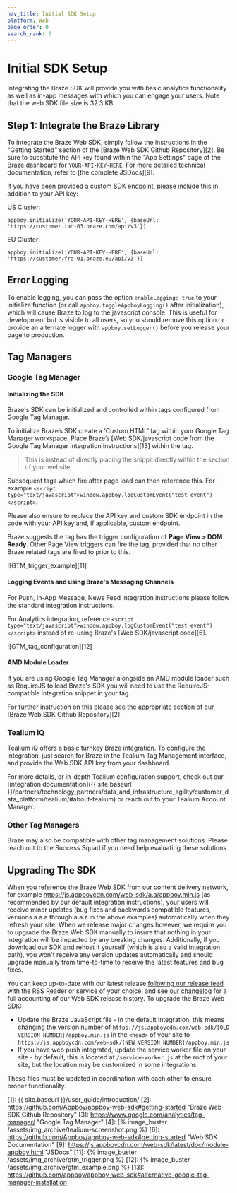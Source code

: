 ```yaml
---
nav_title: Initial SDK Setup
platform: Web
page_order: 0
search_rank: 5
---
```

# Initial SDK Setup

Integrating the Braze SDK will provide you with basic analytics functionality as well as in-app messages with which you can engage your users. Note that the web SDK file size is 32.3 KB.

## Step 1: Integrate the Braze Library

To integrate the Braze Web SDK, simply follow the instructions in the "Getting Started" section of the [Braze Web SDK Github Repository][2]. Be sure to substitute the API key found within the "App Settings" page of the Braze dashboard for `YOUR-API-KEY-HERE`. For more detailed technical documentation, refer to [the complete JSDocs][9].

If you have been provided a custom SDK endpoint, please include this in addition to your API key:

US Cluster:

`appboy.initialize('YOUR-API-KEY-HERE', {baseUrl: 'https://customer.iad-03.braze.com/api/v3'})`

EU Cluster:

`appboy.initialize('YOUR-API-KEY-HERE', {baseUrl: 'https://customer.fra-01.braze.eu/api/v3'})`

## Error Logging

To enable logging, you can pass the option `enableLogging: true` to your initialize function (or call `appboy.toggleAppboyLogging()` after initialization), which will cause Braze to log to the javascript console. This is useful for development but is visible to all users, so you should remove this option or provide an alternate logger with `appboy.setLogger()` before you release your page to production.

## Tag Managers

### Google Tag Manager

#### Initializing the SDK ####

Braze's SDK can be initialized and controlled within tags configured from Google Tag Manager.

To initialize Braze’s SDK create a ‘Custom HTML’ tag within your Google Tag Manager workspace.  Place Braze’s [Web SDK/javascript code from the Google Tag Manager integration instructions][13] within the tag.

> This is instead of directly placing the snippit directly within the <head> section of your website.

Subsequent tags which fire after page load can then reference this. For example `<script type="text/javascript">window.appboy.logCustomEvent("test event")</script>`.

Please also ensure to replace the API key and custom SDK endpoint in the code with your API key and, if applicable, custom endpoint.

Braze suggests the tag has the trigger configuration of **Page View > DOM Ready**. Other Page View triggers can fire the tag, provided that no other Braze related tags are fired to prior to this.

![GTM_trigger_example][11]

#### Logging Events and using Braze's Messaging Channels

For Push, In-App Message, News Feed integration instructions please follow the standard integration instructions.

For Analytics integration, reference `<script type="text/javascript">window.appboy.logCustomEvent("test event")</script>` instead of re-using Braze's [Web SDK/javascript code][6].

![GTM_tag_configuration][12]

#### AMD Module Loader
If you are using Google Tag Manager alongside an AMD module loader such as RequireJS to load Braze's SDK you will need to use the RequireJS-compatible integration snippet in your <head> tag.

For further instruction on this please see the appropriate section of our [Braze Web SDK Github Repository][2].

### Tealium iQ

Tealium iQ offers a basic turnkey Braze integration. To configure the integration, just search for Braze in the Tealium Tag Management interface, and provide the Web SDK API key from your dashboard.

For more details, or in-depth Tealium configuration support, check out our [integration documentation]({{ site.baseurl }}/partners/technology_partners/data_and_infrastructure_agility/customer_data_platform/tealium/#about-tealium) or reach out to your Tealium Account Manager.

### Other Tag Managers

Braze may also be compatible with other tag management solutions. Please reach out to the Success Squad if you need help evaluating these solutions.

## Upgrading The SDK

When you reference the Braze Web SDK from our content delivery network, for example https://js.appboycdn.com/web-sdk/a.a/appboy.min.js (as recommended by our default integration instructions), your users will receive minor updates (bug fixes and backwards compatible features, versions a.a.a through a.a.z in the above examples) automatically when they refresh your site. When we release major changes however, we require you to upgrade the Braze Web SDK manually to insure that nothing in your integration will be impacted by any breaking changes. Additionally, if you download our SDK and rehost it yourself (which is also a valid integration path), you won't receive any version updates automatically and should upgrade manually from time-to-time to receive the latest features and bug fixes.

You can keep up-to-date with our latest release [following our release feed](https://github.com/Appboy/appboy-web-sdk/tags.atom) with the RSS Reader or service of your choice, and see [our changelog](https://github.com/Appboy/appboy-web-sdk/blob/master/CHANGELOG.md) for a full accounting of our Web SDK release history. To upgrade the Braze Web SDK:

* Update the Braze JavaScript file - in the default integration, this means changing the version number of `https://js.appboycdn.com/web-sdk/[OLD VERSION NUMBER]/appboy.min.js` in the `<head>` of your site to `https://js.appboycdn.com/web-sdk/[NEW VERSION NUMBER]/appboy.min.js`
* If you have web push integrated, update the service worker file on your site - by default, this is located at `/service-worker.js` at the root of your site, but the location may be customized in some integrations.

These files must be updated in coordination with each other to ensure proper functionality.


[1]: {{ site.baseurl }}/user_guide/introduction/
[2]: https://github.com/Appboy/appboy-web-sdk#getting-started "Braze Web SDK Github Repository"
[3]: https://www.google.com/analytics/tag-manager/ "Google Tag Manager"
[4]: {% image_buster /assets/img_archive/tealium-screenshot.png %}
[6]: https://github.com/Appboy/appboy-web-sdk#getting-started "Web SDK Documentation"
[9]: https://js.appboycdn.com/web-sdk/latest/doc/module-appboy.html "JSDocs"
[11]: {% image_buster /assets/img_archive/gtm_trigger.png %}
[12]: {% image_buster /assets/img_archive/gtm_example.png %}
[13]: https://github.com/appboy/appboy-web-sdk#alternative-google-tag-manager-installation
